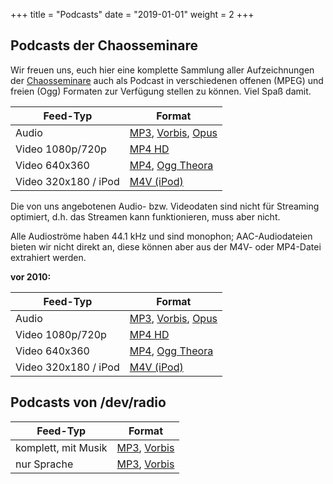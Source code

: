 +++
title = "Podcasts"
date = "2019-01-01"
weight = 2
+++

## Podcasts der Chaosseminare

Wir freuen uns, euch hier eine komplette Sammlung aller Aufzeichnungen der
[Chaosseminare](../ccc/chaosseminar/) auch als Podcast in verschiedenen
offenen (MPEG) und freien (Ogg) Formaten zur Verfügung stellen zu können.
Viel Spaß damit.

| Feed-Typ              | Format                                                            |
|-----------------------|-------------------------------------------------------------------|
| Audio                 | [MP3](cs_mp4.xml), [Vorbis](cs_vorbis.xml), [Opus](cs_opus.xml)   |
| Video 1080p/720p      | [MP4 HD](cs_mp4-high.xml)                                         |
| Video 640x360         | [MP4](cs_mp4.xml), [Ogg&nbsp;Theora](cs_theora.xml)                    |
| Video 320x180 / iPod  | [M4V&nbsp;(iPod)](cs_m4v.xml)                                          |

Die von uns angebotenen Audio- bzw. Videodaten sind nicht für Streaming optimiert,
d.h. das Streamen kann funktionieren, muss aber nicht.

Alle Audioströme haben 44.1 kHz und sind monophon; AAC-Audiodateien bieten wir nicht direkt an,
diese können aber aus der M4V- oder MP4-Datei extrahiert werden.

**vor 2010:**

| Feed-Typ              | Format                                                                         |
|-----------------------|--------------------------------------------------------------------------------|
| Audio                 | [MP3](cs_mp4.2010.xml), [Vorbis](cs_vorbis.2010.xml), [Opus](cs_opus.2010.xml) |
| Video 1080p/720p      | [MP4 HD](cs_mp4-high.2010.xml)                                                 |
| Video 640x360         | [MP4](cs_mp4.2010.xml), [Ogg Theora](cs_theora.2010.xml)                       |
| Video 320x180 / iPod  | [M4V (iPod)](cs_m4v.2010.xml)                                                  |


## Podcasts von /dev/radio

| Feed-Typ              | Format                                                        |
|-----------------------|---------------------------------------------------------------|
| komplett, mit Musik   | [MP3](podcast.xml), [Vorbis](podcast-ogg.xml)                 |
| nur Sprache           | [MP3](podcast-nomusic.xml), [Vorbis](podcast-nomusic-ogg.xml) |

